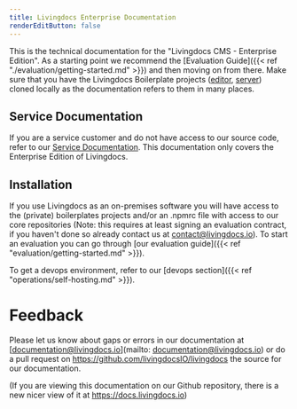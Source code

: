 ```yaml
---
title: Livingdocs Enterprise Documentation
renderEditButton: false
---
```


This is the technical documentation for the "Livingdocs CMS - Enterprise Edition". As a starting point we recommend the [Evaluation Guide]({{< ref "./evaluation/getting-started.md" >}}) and then moving on from there.
Make sure that you have the Livingdocs Boilerplate projects ([editor](https://github.com/livingdocsIO/livingdocs-editor-boilerplate), [server](https://github.com/livingdocsIO/livingdocs-server-boilerplate)) cloned locally as the documentation refers to them in many places.

## Service Documentation

If you are a service customer and do not have access to our source code, refer to our [Service Documentation](https://developers.livingdocs.io). This documentation only covers the Enterprise Edition of Livingdocs.


## Installation

If you use Livingdocs as an on-premises software you will have access to the (private) boilerplates projects and/or an .npmrc file with access to our core repositories (Note: this requires at least signing an evaluation contract, if you haven't done so already contact us at contact@livingdocs.io).
To start an evaluation you can go through [our evaluation guide]({{< ref "evaluation/getting-started.md" >}}).

To get a devops environment, refer to our [devops section]({{< ref "operations/self-hosting.md" >}}).

# Feedback
Please let us know about gaps or errors in our documentation at [documentation@livingdocs.io](mailto: documentation@livingdocs.io) or do a pull request on https://github.com/livingdocsIO/livingdocs the source for our documentation.

(If you are viewing this documentation on our Github repository, there is a new nicer view of it at https://docs.livingdocs.io)
